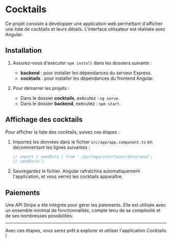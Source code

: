 # Cocktails

Ce projet consiste à développer une application web permettant d'afficher une liste de cocktails et leurs détails. L'interface utilisateur est réalisée avec Angular.

## Installation

1. Assurez-vous d'exécuter `npm install` dans les dossiers suivants :
    - **backend** : pour installer les dépendances du serveur Express.
    - **cocktails** : pour installer les dépendances du frontend Angular.

2. Pour démarrer les projets :
    - Dans le dossier **cocktails**, exécutez : `ng serve`.
    - Dans le dossier **backend**, exécutez : `npm start`.

## Affichage des cocktails

Pour afficher la liste des cocktails, suivez ces étapes :

1. Importez les données dans le fichier `src/app/app.component.ts` en décommentant les lignes suivantes :

    ```typescript
    // import { seedData } from './partage/interfaces/data/seed';
    // seedData();
    ```

2. Sauvegardez le fichier. Angular rafraîchira automatiquement l'application, et vous verrez les cocktails apparaître.

## Paiements

Une API Stripe a été intégrée pour gérer les paiements. Elle est utilisée avec un ensemble minimal de fonctionnalités, compte tenu de sa complexité et de ses nombreuses possibilités.

---

Avec ces étapes, vous serez prêt à explorer et utiliser l'application Cocktails !

